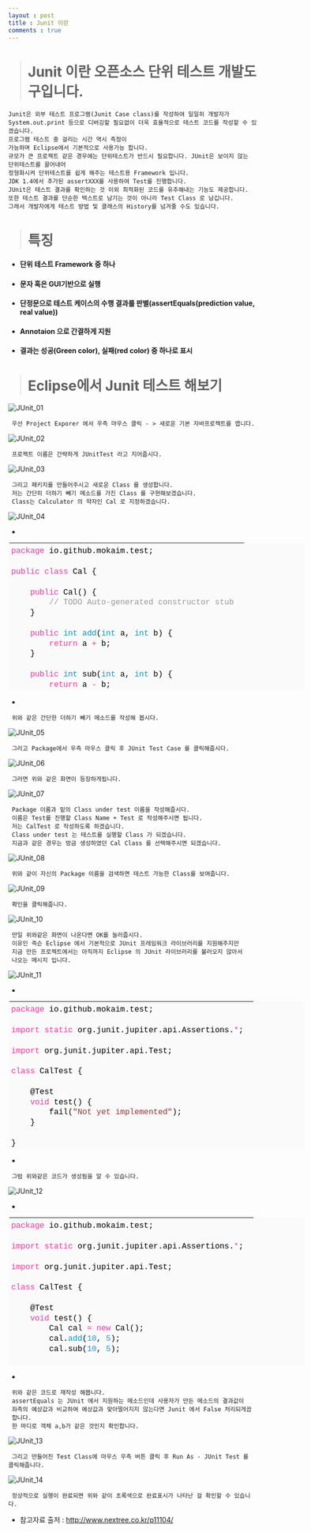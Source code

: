 ```yaml
---
layout : post
title : Junit 이란
comments : true
---
```


> # Junit 이란 오픈소스 단위 테스트 개발도구입니다.

    Junit은 외부 테스트 프로그램(Junit Case class)를 작성하여 일일히 개발자가
    System.out.print 등으로 디버깅할 필요없이 더욱 효율적으로 테스트 코드를 작성할 수 있겠습니다.
    프로그램 테스트 중 걸리는 시간 역시 측정이
    가능하며 Eclipse에서 기본적으로 사용가능 합니다.
    규모가 큰 프로젝트 같은 경우에는 단위테스트가 반드시 필요합니다. JUnit은 보이지 않는 단위테스트를 끌어내어
    정형화시켜 단위테스트를 쉽게 해주는 테스트용 Framework 입니다.
    JDK 1.4에서 추가된 assertXXX를 사용하여 Test를 진행합니다.
    JUnit은 테스트 결과를 확인하는 것 이외 최적화된 코드를 유추해내는 기능도 제공합니다.
    또한 테스트 결과를 단순한 텍스트로 남기는 것이 아니라 Test Class 로 남깁니다.
    그래서 개발자에게 테스트 방법 및 클래스의 History를 넘겨줄 수도 있습니다.

> # 특징
* #### 단위 테스트 Framework 중 하나
* #### 문자 혹은  GUI기반으로 실행
* #### 단정문으로 테스트 케이스의 수행 결과를 판별(assertEquals(prediction value, real value))
* #### Annotaion 으로 간결하게 지원
* #### 결과는 성공(Green color), 실패(red color) 중 하나로 표시


> # Eclipse에서 Junit 테스트 해보기

![JUnit_01](/imgs/JUnit_01.png)


     우선 Project Exporer 에서 우측 마우스 클릭 - > 새로운 기본 자바프로젝트를 엽니다.


![JUnit_02](/imgs/JUnit_02.png)


     프로젝트 이름은 간략하게 JUnitTest 라고 지어줍시다.


![JUnit_03](/imgs/JUnit_03.png)


     그리고 패키지를 만들어주시고 새로운 Class 를 생성합니다.
     저는 간단히 더하기 빼기 메소드를 가진 Class 를 구현해보겠습니다.
     Class는 Calculator 의 약자인 Cal 로 지정하겠습니다.


![JUnit_04](/imgs/JUnit_04.png)

*

<div class="colorscripter-code" style="color:#010101;font-family:Consolas, 'Liberation Mono', Menlo, Courier, monospace !important; width:600px; height:300px; position:relative !important;overflow:auto"><table class="colorscripter-code-table" style="margin:0;padding:0;border:none;background-color:#fafafa;border-radius:4px;" cellspacing="0" cellpadding="0"><tr><td style="padding:6px 0;text-align:left"><div style="margin:0;padding:0;color:#010101;font-family:Consolas, 'Liberation Mono', Menlo, Courier, monospace !important;line-height:130%"><div style="padding:0 6px; white-space:pre; line-height:130%"><span style="color:#ff3399">package</span>&nbsp;io.github.mokaim.test;</div><div style="padding:0 6px; white-space:pre; line-height:130%">&nbsp;</div><div style="padding:0 6px; white-space:pre; line-height:130%"><span style="color:#ff3399">public</span>&nbsp;<span style="color:#ff3399">class</span>&nbsp;Cal&nbsp;{</div><div style="padding:0 6px; white-space:pre; line-height:130%">&nbsp;</div><div style="padding:0 6px; white-space:pre; line-height:130%">&nbsp;&nbsp;&nbsp;&nbsp;<span style="color:#ff3399">public</span>&nbsp;Cal()&nbsp;{</div><div style="padding:0 6px; white-space:pre; line-height:130%">&nbsp;&nbsp;&nbsp;&nbsp;&nbsp;&nbsp;&nbsp;&nbsp;<span style="color:#999999">//&nbsp;TODO&nbsp;Auto-generated&nbsp;constructor&nbsp;stub</span></div><div style="padding:0 6px; white-space:pre; line-height:130%">&nbsp;&nbsp;&nbsp;&nbsp;}</div><div style="padding:0 6px; white-space:pre; line-height:130%">&nbsp;&nbsp;&nbsp;&nbsp;</div><div style="padding:0 6px; white-space:pre; line-height:130%">&nbsp;&nbsp;&nbsp;&nbsp;<span style="color:#ff3399">public</span>&nbsp;<span style="color:#0099cc">int</span>&nbsp;<span style="color:#0099cc">add</span>(<span style="color:#0099cc">int</span>&nbsp;a,&nbsp;<span style="color:#0099cc">int</span>&nbsp;b)&nbsp;{</div><div style="padding:0 6px; white-space:pre; line-height:130%">&nbsp;&nbsp;&nbsp;&nbsp;&nbsp;&nbsp;&nbsp;&nbsp;<span style="color:#ff3399">return</span>&nbsp;a&nbsp;<span style="color:#0086b3"></span><span style="color:#ff3399">+</span>&nbsp;b;</div><div style="padding:0 6px; white-space:pre; line-height:130%">&nbsp;&nbsp;&nbsp;&nbsp;}</div><div style="padding:0 6px; white-space:pre; line-height:130%">&nbsp;&nbsp;&nbsp;&nbsp;</div><div style="padding:0 6px; white-space:pre; line-height:130%">&nbsp;&nbsp;&nbsp;&nbsp;<span style="color:#ff3399">public</span>&nbsp;<span style="color:#0099cc">int</span>&nbsp;sub(<span style="color:#0099cc">int</span>&nbsp;a,&nbsp;<span style="color:#0099cc">int</span>&nbsp;b)&nbsp;{</div><div style="padding:0 6px; white-space:pre; line-height:130%">&nbsp;&nbsp;&nbsp;&nbsp;&nbsp;&nbsp;&nbsp;&nbsp;<span style="color:#ff3399">return</span>&nbsp;a&nbsp;<span style="color:#0086b3"></span><span style="color:#ff3399">-</span>&nbsp;b;</div><div style="padding:0 6px; white-space:pre; line-height:130%">&nbsp;&nbsp;&nbsp;&nbsp;}</div><div style="padding:0 6px; white-space:pre; line-height:130%">}</div></div><div style="text-align:right;margin-top:-13px;margin-right:5px;font-size:9px;font-style:italic"><a href="http://colorscripter.com/info#e" target="_blank" style="color:#e5e5e5text-decoration:none">Colored by Color Scripter</a></div></td><td style="vertical-align:bottom;padding:0 2px 4px 0"><a href="http://colorscripter.com/info#e" target="_blank" style="text-decoration:none;color:white"><span style="font-size:9px;word-break:normal;background-color:#e5e5e5;color:white;border-radius:10px;padding:1px">cs</span></a></td></tr></table></div>

*

     위와 같은 간단한 더하기 빼기 메소드를 작성해 봅시다.

![JUnit_05](/imgs/JUnit_05.png)


     그리고 Package에서 우측 마우스 클릭 후 JUnit Test Case 를 클릭해줍시다.


![JUnit_06](/imgs/JUnit_06.png)


     그러면 위와 같은 화면이 등장하게됩니다.


![JUnit_07](/imgs/JUnit_07.png)

     Package 이름과 밑의 Class under test 이름을 작성해줍시다.
     이름은 Test를 진행할 Class Name + Test 로 작성해주시면 됩니다.
     저는 CalTest 로 작성하도록 하겠습니다.
     Class under test 는 테스트를 실행할 Class 가 되겠습니다.
     지금과 같은 경우는 방금 생성하였던 Cal Class 를 선택해주시면 되겠습니다.


![JUnit_08](/imgs/JUnit_08.png)

     위와 같이 자신의 Package 이름을 검색하면 테스트 가능한 Class를 보여줍니다.

![JUnit_09](/imgs/JUnit_09.png)

     확인을 클릭해줍니다.

![JUnit_10](/imgs/JUnit_10.png)

     만일 위와같은 화면이 나온다면 OK를 눌러줍시다.
     이유인 즉슨 Eclipse 에서 기본적으로 JUnit 프레임워크 라이브러리를 지원해주지만
     지금 만든 프로젝트에서는 아직까지 Eclipse 의 JUnit 라이브러리를 불러오지 않아서
     나오는 메시지 입니다.

![JUnit_11](/imgs/JUnit_11.png)


*
<div class="colorscripter-code" style="color:#010101;font-family:Consolas, 'Liberation Mono', Menlo, Courier, monospace !important; width:600px; height:300px; position:relative !important;overflow:auto"><table class="colorscripter-code-table" style="margin:0;padding:0;border:none;background-color:#fafafa;border-radius:4px;" cellspacing="0" cellpadding="0"><tr><td style="padding:6px 0;text-align:left"><div style="margin:0;padding:0;color:#010101;font-family:Consolas, 'Liberation Mono', Menlo, Courier, monospace !important;line-height:130%"><div style="padding:0 6px; white-space:pre; line-height:130%"><span style="color:#ff3399">package</span>&nbsp;io.github.mokaim.test;</div><div style="padding:0 6px; white-space:pre; line-height:130%">&nbsp;</div><div style="padding:0 6px; white-space:pre; line-height:130%"><span style="color:#ff3399">import</span>&nbsp;<span style="color:#ff3399">static</span>&nbsp;org.junit.jupiter.api.Assertions.<span style="color:#0086b3"></span><span style="color:#ff3399">*</span>;</div><div style="padding:0 6px; white-space:pre; line-height:130%">&nbsp;</div><div style="padding:0 6px; white-space:pre; line-height:130%"><span style="color:#ff3399">import</span>&nbsp;org.junit.jupiter.api.Test;</div><div style="padding:0 6px; white-space:pre; line-height:130%">&nbsp;</div><div style="padding:0 6px; white-space:pre; line-height:130%"><span style="color:#ff3399">class</span>&nbsp;CalTest&nbsp;{</div><div style="padding:0 6px; white-space:pre; line-height:130%">&nbsp;</div><div style="padding:0 6px; white-space:pre; line-height:130%">&nbsp;&nbsp;&nbsp;&nbsp;@Test</div><div style="padding:0 6px; white-space:pre; line-height:130%">&nbsp;&nbsp;&nbsp;&nbsp;<span style="color:#ff3399">void</span>&nbsp;test()&nbsp;{</div><div style="padding:0 6px; white-space:pre; line-height:130%">&nbsp;&nbsp;&nbsp;&nbsp;&nbsp;&nbsp;&nbsp;&nbsp;fail(<span style="color:#993333">"Not&nbsp;yet&nbsp;implemented"</span>);</div><div style="padding:0 6px; white-space:pre; line-height:130%">&nbsp;&nbsp;&nbsp;&nbsp;}</div><div style="padding:0 6px; white-space:pre; line-height:130%">&nbsp;</div><div style="padding:0 6px; white-space:pre; line-height:130%">}</div><div style="padding:0 6px; white-space:pre; line-height:130%">&nbsp;</div></div><div style="text-align:right;margin-top:-13px;margin-right:5px;font-size:9px;font-style:italic"><a href="http://colorscripter.com/info#e" target="_blank" style="color:#e5e5e5text-decoration:none">Colored by Color Scripter</a></div></td><td style="vertical-align:bottom;padding:0 2px 4px 0"><a href="http://colorscripter.com/info#e" target="_blank" style="text-decoration:none;color:white"><span style="font-size:9px;word-break:normal;background-color:#e5e5e5;color:white;border-radius:10px;padding:1px">cs</span></a></td></tr></table></div>

*


     그럼 위와같은 코드가 생성됨을 알 수 있습니다.

![JUnit_12](/imgs/JUnit_12.png)

*

<div class="colorscripter-code" style="color:#010101;font-family:Consolas, 'Liberation Mono', Menlo, Courier, monospace !important; width:600px; height:300px; position:relative !important;overflow:auto"><table class="colorscripter-code-table" style="margin:0;padding:0;border:none;background-color:#fafafa;border-radius:4px;" cellspacing="0" cellpadding="0"><tr><td style="padding:6px 0;text-align:left"><div style="margin:0;padding:0;color:#010101;font-family:Consolas, 'Liberation Mono', Menlo, Courier, monospace !important;line-height:130%"><div style="padding:0 6px; white-space:pre; line-height:130%"><span style="color:#ff3399">package</span>&nbsp;io.github.mokaim.test;</div><div style="padding:0 6px; white-space:pre; line-height:130%">&nbsp;</div><div style="padding:0 6px; white-space:pre; line-height:130%"><span style="color:#ff3399">import</span>&nbsp;<span style="color:#ff3399">static</span>&nbsp;org.junit.jupiter.api.Assertions.<span style="color:#0086b3"></span><span style="color:#ff3399">*</span>;</div><div style="padding:0 6px; white-space:pre; line-height:130%">&nbsp;</div><div style="padding:0 6px; white-space:pre; line-height:130%"><span style="color:#ff3399">import</span>&nbsp;org.junit.jupiter.api.Test;</div><div style="padding:0 6px; white-space:pre; line-height:130%">&nbsp;</div><div style="padding:0 6px; white-space:pre; line-height:130%"><span style="color:#ff3399">class</span>&nbsp;CalTest&nbsp;{</div><div style="padding:0 6px; white-space:pre; line-height:130%">&nbsp;</div><div style="padding:0 6px; white-space:pre; line-height:130%">&nbsp;&nbsp;&nbsp;&nbsp;@Test</div><div style="padding:0 6px; white-space:pre; line-height:130%">&nbsp;&nbsp;&nbsp;&nbsp;<span style="color:#ff3399">void</span>&nbsp;test()&nbsp;{</div><div style="padding:0 6px; white-space:pre; line-height:130%">&nbsp;&nbsp;&nbsp;&nbsp;&nbsp;&nbsp;&nbsp;&nbsp;Cal&nbsp;cal&nbsp;<span style="color:#0086b3"></span><span style="color:#ff3399">=</span>&nbsp;<span style="color:#ff3399">new</span>&nbsp;Cal();</div><div style="padding:0 6px; white-space:pre; line-height:130%">&nbsp;&nbsp;&nbsp;&nbsp;&nbsp;&nbsp;&nbsp;&nbsp;cal.<span style="color:#0099cc">add</span>(<span style="color:#308ce5">10</span>,&nbsp;<span style="color:#308ce5">5</span>);</div><div style="padding:0 6px; white-space:pre; line-height:130%">&nbsp;&nbsp;&nbsp;&nbsp;&nbsp;&nbsp;&nbsp;&nbsp;cal.sub(<span style="color:#308ce5">10</span>,&nbsp;<span style="color:#308ce5">5</span>);</div><div style="padding:0 6px; white-space:pre; line-height:130%">&nbsp;&nbsp;&nbsp;&nbsp;&nbsp;&nbsp;&nbsp;&nbsp;</div><div style="padding:0 6px; white-space:pre; line-height:130%">&nbsp;&nbsp;&nbsp;&nbsp;&nbsp;&nbsp;&nbsp;&nbsp;assertEquals(<span style="color:#308ce5">15</span>,&nbsp;cal.<span style="color:#0099cc">add</span>(<span style="color:#308ce5">10</span>,&nbsp;<span style="color:#308ce5">5</span>));</div><div style="padding:0 6px; white-space:pre; line-height:130%">&nbsp;&nbsp;&nbsp;&nbsp;&nbsp;&nbsp;&nbsp;&nbsp;assertEquals(<span style="color:#308ce5">5</span>,&nbsp;cal.sub(<span style="color:#308ce5">10</span>,&nbsp;<span style="color:#308ce5">5</span>));</div><div style="padding:0 6px; white-space:pre; line-height:130%">&nbsp;&nbsp;&nbsp;&nbsp;}</div><div style="padding:0 6px; white-space:pre; line-height:130%">&nbsp;</div><div style="padding:0 6px; white-space:pre; line-height:130%">}</div><div style="padding:0 6px; white-space:pre; line-height:130%">&nbsp;</div></div><div style="text-align:right;margin-top:-13px;margin-right:5px;font-size:9px;font-style:italic"><a href="http://colorscripter.com/info#e" target="_blank" style="color:#e5e5e5text-decoration:none">Colored by Color Scripter</a></div></td><td style="vertical-align:bottom;padding:0 2px 4px 0"><a href="http://colorscripter.com/info#e" target="_blank" style="text-decoration:none;color:white"><span style="font-size:9px;word-break:normal;background-color:#e5e5e5;color:white;border-radius:10px;padding:1px">cs</span></a></td></tr></table></div>

*

     위와 같은 코드로 재작성 해봅니다.
     assertEquals 는 JUnit 에서 지원하는 메소드인데 사용자가 만든 메소드의 결과값이
     좌측의 예상값과 비교하여 예상값과 맞아떨어지지 않는다면 Junit 에서 False 처리되게끔
     합니다.
     한 마디로 객체 a,b가 같은 것인지 확인합니다.

![JUnit_13](/imgs/JUnit_13.png)

     그리고 만들어진 Test Class에 마우스 우측 버튼 클릭 후 Run As - JUnit Test 를 클릭해줍니다.

![JUnit_14](/imgs/JUnit_14.png)

     정상적으로 실행이 완료되면 위와 같이 초록색으로 완료표시가 나타난 걸 확인할 수 있습니다.


* 참고자료 출저 : http://www.nextree.co.kr/p11104/
